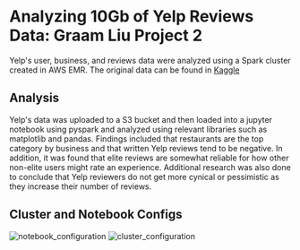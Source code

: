 # Analyzing 10Gb of Yelp Reviews Data: Graam Liu Project 2

Yelp's user, business, and reviews data were analyzed using a Spark cluster created in AWS EMR. The original data can be found in [Kaggle](https://www.kaggle.com/yelp-dataset/yelp-dataset) 

## Analysis

Yelp's data was uploaded to a S3 bucket and then loaded into a jupyter notebook using pyspark and analyzed using relevant libraries such as matplotlib and pandas. Findings included that restaurants are the top category by business and that written Yelp reviews tend to be negative. In addition, it was found that elite reviews are somewhat reliable for how other non-elite users might rate an experience. Additional research was also done to conclude that Yelp reviewers do not get more cynical or pessimistic as they increase their number of reviews.  

## Cluster and Notebook Configs

![notebook_configuration](assets/notebook_configuration.png)
![cluster_configuration](assets/cluster_configuration.png)
